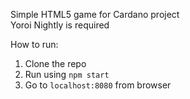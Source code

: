 Simple HTML5 game for Cardano project<br>
Yoroi Nightly is required

How to run:
1. Clone the repo
2. Run using `npm start`
3. Go to `localhost:8080` from browser
